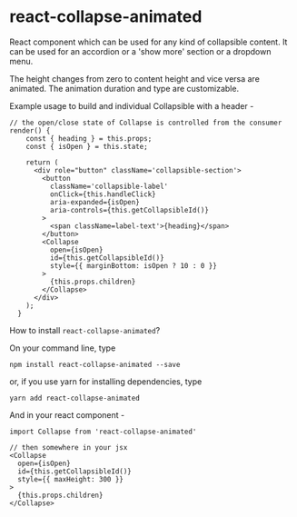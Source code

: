 # react-collapse-animated

React component which can be used for any kind of collapsible content. It can be used for an accordion or a 'show more' section or a dropdown menu.

The height changes from zero to content height and vice versa are animated. The animation duration and type are customizable.

Example usage to build and individual Collapsible with a header -

```
// the open/close state of Collapse is controlled from the consumer
render() {
    const { heading } = this.props;
    const { isOpen } = this.state;

    return (
      <div role="button" className='collapsible-section'>
        <button
          className='collapsible-label'
          onClick={this.handleClick}
          aria-expanded={isOpen}
          aria-controls={this.getCollapsibleId()}
        >
          <span className=label-text'>{heading}</span>
        </button>
        <Collapse
          open={isOpen}
          id={this.getCollapsibleId()}
          style={{ marginBottom: isOpen ? 10 : 0 }}
        >
          {this.props.children}
        </Collapse>
      </div>
    );
  }
```

How to install `react-collapse-animated`?

On your command line, type

```
npm install react-collapse-animated --save
```

or, if you use yarn for installing dependencies, type

```
yarn add react-collapse-animated
```

And in your react component -

```
import Collapse from 'react-collapse-animated'

// then somewhere in your jsx
<Collapse
  open={isOpen}
  id={this.getCollapsibleId()}
  style={{ maxHeight: 300 }}
>
  {this.props.children}
</Collapse>
```
